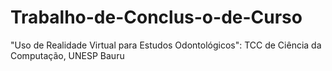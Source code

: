 # Trabalho-de-Conclus-o-de-Curso
"Uso de Realidade Virtual para Estudos Odontológicos": TCC de Ciência da Computação, UNESP Bauru
